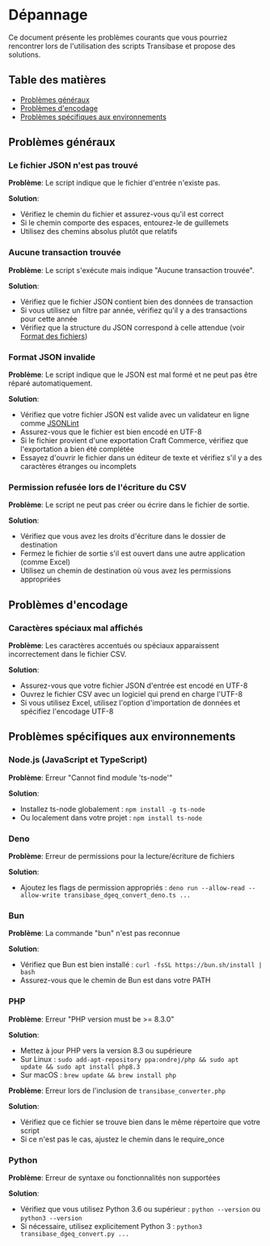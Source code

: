 # Dépannage

Ce document présente les problèmes courants que vous pourriez rencontrer lors de l'utilisation des scripts Transibase et propose des solutions.

## Table des matières

- [Problèmes généraux](#problèmes-généraux)
- [Problèmes d'encodage](#problèmes-dencoding)
- [Problèmes spécifiques aux environnements](#problèmes-spécifiques-aux-environnements)

## Problèmes généraux

### Le fichier JSON n'est pas trouvé

**Problème**: Le script indique que le fichier d'entrée n'existe pas.

**Solution**:
- Vérifiez le chemin du fichier et assurez-vous qu'il est correct
- Si le chemin comporte des espaces, entourez-le de guillemets
- Utilisez des chemins absolus plutôt que relatifs

### Aucune transaction trouvée

**Problème**: Le script s'exécute mais indique "Aucune transaction trouvée".

**Solution**:
- Vérifiez que le fichier JSON contient bien des données de transaction
- Si vous utilisez un filtre par année, vérifiez qu'il y a des transactions pour cette année
- Vérifiez que la structure du JSON correspond à celle attendue (voir [Format des fichiers](/doc/file-format.md))

### Format JSON invalide

**Problème**: Le script indique que le JSON est mal formé et ne peut pas être réparé automatiquement.

**Solution**:
- Vérifiez que votre fichier JSON est valide avec un validateur en ligne comme [JSONLint](https://jsonlint.com/)
- Assurez-vous que le fichier est bien encodé en UTF-8
- Si le fichier provient d'une exportation Craft Commerce, vérifiez que l'exportation a bien été complétée
- Essayez d'ouvrir le fichier dans un éditeur de texte et vérifiez s'il y a des caractères étranges ou incomplets

### Permission refusée lors de l'écriture du CSV

**Problème**: Le script ne peut pas créer ou écrire dans le fichier de sortie.

**Solution**:
- Vérifiez que vous avez les droits d'écriture dans le dossier de destination
- Fermez le fichier de sortie s'il est ouvert dans une autre application (comme Excel)
- Utilisez un chemin de destination où vous avez les permissions appropriées

## Problèmes d'encodage

### Caractères spéciaux mal affichés

**Problème**: Les caractères accentués ou spéciaux apparaissent incorrectement dans le fichier CSV.

**Solution**:
- Assurez-vous que votre fichier JSON d'entrée est encodé en UTF-8
- Ouvrez le fichier CSV avec un logiciel qui prend en charge l'UTF-8
- Si vous utilisez Excel, utilisez l'option d'importation de données et spécifiez l'encodage UTF-8

## Problèmes spécifiques aux environnements

### Node.js (JavaScript et TypeScript)

**Problème**: Erreur "Cannot find module 'ts-node'"

**Solution**:
- Installez ts-node globalement : `npm install -g ts-node`
- Ou localement dans votre projet : `npm install ts-node`

### Deno

**Problème**: Erreur de permissions pour la lecture/écriture de fichiers

**Solution**:
- Ajoutez les flags de permission appropriés : `deno run --allow-read --allow-write transibase_dgeq_convert_deno.ts ...`

### Bun

**Problème**: La commande "bun" n'est pas reconnue

**Solution**:
- Vérifiez que Bun est bien installé : `curl -fsSL https://bun.sh/install | bash`
- Assurez-vous que le chemin de Bun est dans votre PATH

### PHP

**Problème**: Erreur "PHP version must be >= 8.3.0"

**Solution**:
- Mettez à jour PHP vers la version 8.3 ou supérieure
- Sur Linux : `sudo add-apt-repository ppa:ondrej/php && sudo apt update && sudo apt install php8.3`
- Sur macOS : `brew update && brew install php`

**Problème**: Erreur lors de l'inclusion de `transibase_converter.php`

**Solution**:
- Vérifiez que ce fichier se trouve bien dans le même répertoire que votre script
- Si ce n'est pas le cas, ajustez le chemin dans le require_once

### Python

**Problème**: Erreur de syntaxe ou fonctionnalités non supportées

**Solution**:
- Vérifiez que vous utilisez Python 3.6 ou supérieur : `python --version` ou `python3 --version`
- Si nécessaire, utilisez explicitement Python 3 : `python3 transibase_dgeq_convert.py ...`